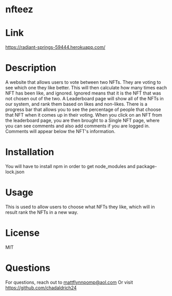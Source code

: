 # nfteez
    
# Link
https://radiant-springs-59444.herokuapp.com/

# Description
A website that allows users to vote between two NFTs. They are voting to see which one they like better. This will then calculate how many times each NFT has been like, and ignored. Ignored means that it is the NFT that was not chosen out of the two. A Leaderboard page will show all of the NFTs in our system, and rank them based on likes and non-likes. There is a progress bar that allows you to see the percentage of people that choose that NFT when it comes up in their voting. When you click on an NFT from the leaderboard page, you are then brought to a Single NFT page, where you can see comments and also add comments if you are logged in. Comments will appear below the NFT's information. 
        
# Installation 
You will have to install npm in order to get node_modules and package-lock.json
        
# Usage
This is used to allow users to choose what NFTs they like, which will in result rank the NFTs in a new way. 
        
# License
MIT

# Questions
For questions, reach out to mattflynnpomp@aol.com
Or visit https://github.com/chadaldrich24

